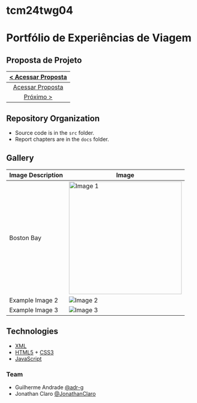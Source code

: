 # tcm24twg04
# Portfólio de Experiências de Viagem

## Proposta de Projeto

| <a href="proposta.md">&lt; Acessar Proposta</a> |
|:--:|
| <a href="proposta.md">Acessar Proposta</a> |
| <a href="proposta.md">Próximo &gt;</a> |

## Repository Organization

- Source code is in the `src` folder.
- Report chapters are in the `docs` folder.

## Gallery

| Image Description | Image |
|-------------------|-------|
| Boston Bay   | <img src="Boston_Back_Bay.jpg" alt="Image 1" width="300" /> |
| Example Image 2   | ![Image 2](link_to_image_2) |
| Example Image 3   | ![Image 3](link_to_image_3) |

## Technologies

- [XML](https://www.w3schools.com/xml/)
- [HTML5](https://www.w3schools.com/html/html5_intro.asp) + [CSS3](https://www.w3schools.com/css/css_intro.asp)
- [JavaScript](https://www.w3schools.com/js/)



### Team
- Guilherme Andrade [@adr-g](https://github.com/adr-g)
- Jonathan Claro [@JonathanClaro](https://github.com/JonathanClaro)
